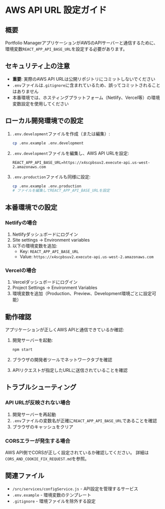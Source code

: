 # AWS API URL 設定ガイド

## 概要
Portfolio ManagerアプリケーションがAWSのAPIサーバーと通信するために、環境変数`REACT_APP_API_BASE_URL`を設定する必要があります。

## セキュリティ上の注意
- **重要**: 実際のAWS API URLは公開リポジトリにコミットしないでください
- `.env`ファイルは`.gitignore`に含まれているため、誤ってコミットされることはありません
- 本番環境では、ホスティングプラットフォーム（Netlify、Vercel等）の環境変数設定を使用してください

## ローカル開発環境での設定

1. `.env.development`ファイルを作成（または編集）:
   ```bash
   cp .env.example .env.development
   ```

2. `.env.development`ファイルを編集し、AWS API URLを設定:
   ```env
   REACT_APP_API_BASE_URL=https://x4scpbsuv2.execute-api.us-west-2.amazonaws.com
   ```

3. `.env.production`ファイルも同様に設定:
   ```bash
   cp .env.example .env.production
   # ファイルを編集してREACT_APP_API_BASE_URLを設定
   ```

## 本番環境での設定

### Netlifyの場合
1. Netlifyダッシュボードにログイン
2. Site settings → Environment variables
3. 以下の環境変数を追加:
   - Key: `REACT_APP_API_BASE_URL`
   - Value: `https://x4scpbsuv2.execute-api.us-west-2.amazonaws.com`

### Vercelの場合
1. Vercelダッシュボードにログイン
2. Project Settings → Environment Variables
3. 環境変数を追加（Production、Preview、Development環境ごとに設定可能）

## 動作確認

アプリケーションが正しくAWS APIと通信できているか確認:

1. 開発サーバーを起動:
   ```bash
   npm start
   ```

2. ブラウザの開発者ツールでネットワークタブを確認
3. APIリクエストが指定したURLに送信されていることを確認

## トラブルシューティング

### API URLが反映されない場合
1. 開発サーバーを再起動
2. `.env`ファイルの変数名が正確に`REACT_APP_API_BASE_URL`であることを確認
3. ブラウザのキャッシュをクリア

### CORSエラーが発生する場合
AWS API側でCORSが正しく設定されているか確認してください。
詳細は`CORS_AND_COOKIE_FIX_REQUEST.md`を参照。

## 関連ファイル
- `/src/services/configService.js` - API設定を管理するサービス
- `.env.example` - 環境変数のテンプレート
- `.gitignore` - 環境ファイルを除外する設定